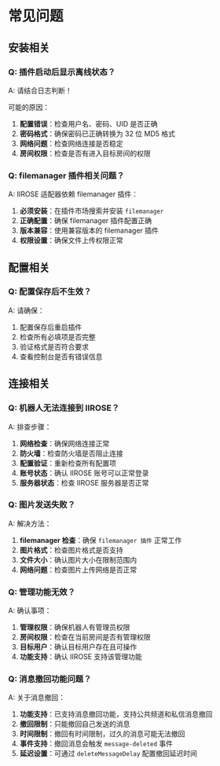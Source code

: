 # 常见问题

## 安装相关

### Q: 插件启动后显示离线状态？

A: 请结合日志判断！

可能的原因：
1. **配置错误**：检查用户名、密码、UID 是否正确
2. **密码格式**：确保密码已正确转换为 32 位 MD5 格式
3. **网络问题**：检查网络连接是否稳定
4. **房间权限**：检查是否有进入目标房间的权限

### Q: filemanager 插件相关问题？

A: IIROSE 适配器依赖 filemanager 插件：
1. **必须安装**：在插件市场搜索并安装 `filemanager`
2. **正确配置**：确保 filemanager 插件配置正确
3. **版本兼容**：使用兼容版本的 filemanager 插件
4. **权限设置**：确保文件上传权限正常

## 配置相关

### Q: 配置保存后不生效？

A: 请确保：
1. 配置保存后重启插件
2. 检查所有必填项是否完整
3. 验证格式是否符合要求
4. 查看控制台是否有错误信息

## 连接相关

### Q: 机器人无法连接到 IIROSE？

A: 排查步骤：
1. **网络检查**：确保网络连接正常
2. **防火墙**：检查防火墙是否阻止连接
3. **配置验证**：重新检查所有配置项
4. **账号状态**：确认 IIROSE 账号可以正常登录
5. **服务器状态**：检查 IIROSE 服务器是否正常


### Q: 图片发送失败？

A: 解决方法：
1. **filemanager 检查**：确保 `filemanager 插件` 正常工作
2. **图片格式**：检查图片格式是否支持
3. **文件大小**：确认图片大小在限制范围内
4. **网络问题**：检查图片上传网络是否正常

### Q: 管理功能无效？

A: 确认事项：
1. **管理权限**：确保机器人有管理员权限
2. **房间权限**：检查在当前房间是否有管理权限
3. **目标用户**：确认目标用户存在且可操作
4. **功能支持**：确认 IIROSE 支持该管理功能

### Q: 消息撤回功能问题？

A: 关于消息撤回：
1. **功能支持**：已支持消息撤回功能，支持公共频道和私信消息撤回
2. **撤回限制**：只能撤回自己发送的消息
3. **时间限制**：撤回有时间限制，过久的消息可能无法撤回
4. **事件支持**：撤回消息会触发 `message-deleted` 事件
5. **延迟设置**：可通过 `deleteMessageDelay` 配置撤回延迟时间
